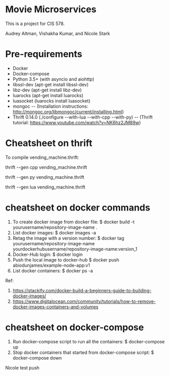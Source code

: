 # Movie Microservices

This is a project for CIS 578.

Audrey Altman, Vishakha Kumar, and Nicole Stark

# Pre-requirements

- Docker
- Docker-compose
- Python 3.5+ (with asyncio and aiohttp)
- libssl-dev (apt-get install libssl-dev)
- libz-dev (apt-get install libz-dev)
- luarocks (apt-get install luarocks)
- luasocket (luarocks install luasocket)
- mongoc
-- (Installation instructions: http://mongoc.org/libmongoc/current/installing.html)
- Thrift 0.14.0 (./configure --with-lua --with-cpp --with-py)
-- (Thrift tutorial: https://www.youtube.com/watch?v=NK6hz2JM89w)

# Cheatsheet on thrift 

To compile vending_machine.thrift:

thrift --gen cpp vending_machine.thrift

thrift --gen py vending_machine.thrift

thrift --gen lua vending_machine.thrift

# cheatsheet on docker commands

1. To create docker image from docker file:
$ docker build -t yourusername/repository-image-name .
2. List docker images:
$ docker images -a
3. Retag the image with a version number: 
$ docker tag yourusername/repository-image-name yourdockerhubusername/repository-image-name:version_1
4. Docker-Hub login:
$ docker login
5. Push the local image to docker-hub
$ docker push abiodunjames/example-node-app:v1 
6. List docker containers:
$ docker ps -a

Ref: 
1. https://stackify.com/docker-build-a-beginners-guide-to-building-docker-images/
2. https://www.digitalocean.com/community/tutorials/how-to-remove-docker-images-containers-and-volumes

# cheatsheet on docker-compose

1. Run docker-compose script to run all the containers:
$ docker-compose up
2. Stop docker containers that started from docker-compose script:
$ docker-compose down

Nicole test push
